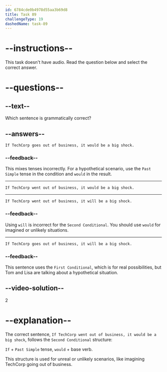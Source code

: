 ```yaml
---
id: 6784cde0b4978d55aa3b69d8
title: Task 89
challengeType: 19
dashedName: task-89
---
```


# --instructions--

This task doesn't have audio. Read the question below and select the correct answer.

# --questions--

## --text--

Which sentence is grammatically correct?

## --answers--

`If TechCorp goes out of business, it would be a big shock.`

### --feedback--

This mixes tenses incorrectly. For a hypothetical scenario, use the `Past Simple` tense in the condition and `would` in the result.

---

`If TechCorp went out of business, it would be a big shock.`

---

`If TechCorp went out of business, it will be a big shock.`

### --feedback--

Using `will` is incorrect for the `Second Conditional`. You should use `would` for imagined or unlikely situations.

---

`If TechCorp goes out of business, it will be a big shock.`

### --feedback--

This sentence uses the `First Conditional`, which is for real possibilities, but Tom and Lisa are talking about a hypothetical situation.

## --video-solution--

2

# --explanation--

The correct sentence, `If TechCorp went out of business, it would be a big shock`, follows the `Second Conditional` structure:

`If` + `Past Simple` tense, `would` + base verb.

This structure is used for unreal or unlikely scenarios, like imagining TechCorp going out of business.
